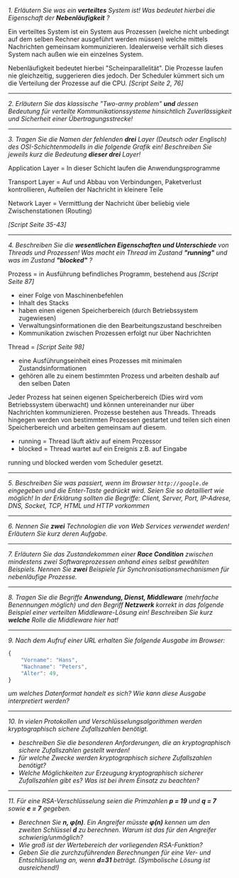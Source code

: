 *1. Erläutern Sie was ein* ***verteiltes*** *System ist! Was bedeutet hierbei die Eigenschaft der* ***Nebenläufigkeit*** *?*

Ein verteiltes System ist ein System aus Prozessen (welche nicht unbedingt auf dem selben Rechner ausgeführt werden müssen) welche mittels Nachrichten gemeinsam kommunizieren. Idealerweise verhält sich dieses System nach außen wie ein einzelnes System.

Nebenläufigkeit bedeutet hierbei "Scheinparallelität". Die Prozesse laufen nie gleichzeitig, suggerieren dies jedoch. Der Scheduler kümmert sich um die Verteilung der Prozesse auf die CPU. *[Script Seite 2, 76]*

---

*2. Erläutern Sie das klassische "Two-army problem"* ***und*** *dessen Bedeutung für verteilte Kommunikationssysteme hinsichtlich Zuverlässigkeit und Sicherheit einer Übertragungsstrecke!*

---

*3. Tragen Sie die Namen der fehlenden* ***drei*** *Layer (Deutsch oder Englisch) des OSI-Schichtenmodells in die folgende Grafik ein! Beschreiben Sie jeweils kurz die Bedeutung* ***dieser drei*** *Layer!*

Application Layer = In dieser Schicht laufen die Anwendungsprogramme

Transport Layer = Auf und Abbau von Verbindungen, Paketverlust kontrollieren, Aufteilen der Nachricht in kleinere Teile

Network Layer = Vermittlung der Nachricht über beliebig viele Zwischenstationen (Routing)

*[Script Seite 35-43]*

---

*4. Beschreiben Sie die **wesentlichen Eigenschaften und Unterschiede** von Threads und Prozessen! Was macht ein Thread im Zustand* ***"running"*** *und was im Zustand* ***"blocked"*** *?*

Prozess = in Ausführung befindliches Programm, bestehend aus *[Script Seite 87]*

-	einer Folge von Maschinenbefehlen
-	Inhalt des Stacks
-	haben einen eigenen Speicherbereich (durch Betriebssystem zugewiesen)
-	Verwaltungsinformationen die den Bearbeitungszustand beschreiben
-	Kommunikation zwischen Prozessen erfolgt nur über Nachrichten

Thread = *[Script Seite 98]*

-	eine Ausführungseinheit eines Prozesses mit minimalen Zustandsinformationen
-	gehören alle zu einem bestimmten Prozess und arbeiten deshalb auf den selben Daten

Jeder Prozess hat seinen eigenen Speicherbereich (Dies wird vom Betriebssystem überwacht) und können untereinander nur über Nachrichten kommunizieren. Prozesse bestehen aus Threads. Threads hingegen werden von bestimmten Prozessen gestartet und teilen sich einen Speicherbereich und arbeiten gemeinsam auf diesem.

-	running = Thread läuft aktiv auf einem Prozessor
-	blocked = Thread wartet auf ein Ereignis z.B. auf Eingabe

running und blocked werden vom Scheduler gesetzt.

---

*5. Beschreiben Sie was passiert, wenn im Browser `http://google.de` eingegeben und die Enter-Taste gedrückt wird. Seien Sie so detailliert wie möglich! In der Erklärung sollten die Begriffe: Client, Server, Port, IP-Adrese, DNS, Socket, TCP, HTML und HTTP vorkommen*

---

*6. Nennen Sie* ***zwei*** *Technologien die von Web Services verwendet werden! Erläutern Sie kurz deren Aufgabe.*

---

*7. Erläutern Sie das Zustandekommen einer* ***Race Condition*** *zwischen mindestens zwei Softwareprozessen anhand eines selbst gewählten Beispiels. Nennen Sie* ***zwei*** *Beispiele für Synchronisationsmechanismen für nebenläufige Prozesse.*

---

*8. Tragen Sie die Begriffe* ***Anwendung, Dienst, Middleware*** *(mehrfache Benennungen möglich) und den Begriff* ***Netzwerk*** *korrekt in das folgende Beispiel einer verteilten Middleware-Lösung ein! Beschreiben Sie kurz **welche** Rolle die Middleware hier hat!*

---

*9. Nach dem Aufruf einer URL erhalten Sie folgende Ausgabe im Browser:*

```javascript
{
    "Vorname": "Hans",
    "Nachname": "Peters",
    "Alter": 49,
}
```

*um welches Datenformat handelt es sich? Wie kann diese Ausgabe interpretiert werden?*

---

*10. In vielen Protokollen und Verschlüsselungsalgorithmen werden kryptographisch sichere Zufallszahlen benötigt.*

-	*beschreiben Sie die besonderen Anforderungen, die an kryptographisch sichere Zufallszahlen gestellt werden!*
-	*für welche Zwecke werden kryptographisch sichere Zufallszahlen benötigt?*
-	*Welche Möglichkeiten zur Erzeugung kryptographisch sicherer Zufallszahlen gibt es? Was ist bei ihrem Einsatz zu beachten?*

---

*11. Für eine RSA-Verschlüsselung seien die Primzahlen* ***p = 19*** *und* ***q = 7*** *sowie* ***e = 7*** *gegeben.*

-	*Berechnen Sie* ***n, φ(n)***. *Ein Angreifer müsste* ***φ(n)*** *kennen um den zweiten Schlüssel* ***d*** *zu berechnen. Warum ist das für den Angreifer schwierig/unmöglich?*
-	*Wie groß ist der Wertebereich der vorliegenden RSA-Funktion?*
-	*Geben Sie die zurchzuführenden Berechnungen für eine Ver- und Entschlüsselung an, wenn* ***d=31*** *beträgt. (Symbolische Lösung ist ausreichend!)*
